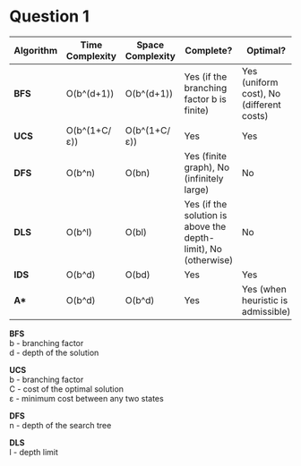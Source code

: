 # Question 1

| Algorithm | Time Complexity       | Space Complexity    | Complete?                                           | Optimal?                                      |
|-----------|-----------------------|---------------------|-----------------------------------------------------|-----------------------------------------------|
| **BFS**   | O(b^(d+1))            | O(b^(d+1))          | Yes (if the branching factor b is finite)            | Yes (uniform cost), No (different costs)      |
| **UCS**   | O(b^(1+C/ε))          | O(b^(1+C/ε))        | Yes                                                 | Yes                                           |
| **DFS**   | O(b^n)                | O(bn)              | Yes (finite graph), No (infinitely large)            | No                                            |
| **DLS**   | O(b^l)                | O(bl)              | Yes (if the solution is above the depth-limit), No (otherwise) | No                                            |
| **IDS**   | O(b^d)                | O(bd)              | Yes                                                 | Yes                                           |
| **A\***   | O(b^d)                | O(b^d)              | Yes                                                 | Yes (when heuristic is admissible)            |


**BFS**  
b - branching factor  
d - depth of the solution  

**UCS**  
b - branching factor  
C - cost of the optimal solution   
ε - minimum cost between any two states  

**DFS**   
n - depth of the search tree  

**DLS**  
l - depth limit  